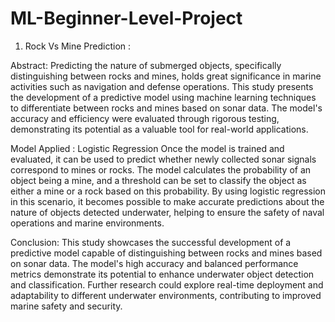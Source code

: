 # ML-Beginner-Level-Project

1) Rock Vs Mine Prediction :

Abstract:
Predicting the nature of submerged objects, specifically distinguishing between rocks and mines, holds great significance in marine activities such as navigation and defense operations. This study presents the development of a predictive model using machine learning techniques to differentiate between rocks and mines based on sonar data. The model's accuracy and efficiency were evaluated through rigorous testing, demonstrating its potential as a valuable tool for real-world applications.

Model Applied : Logistic Regression
Once the model is trained and evaluated, it can be used to predict whether newly collected sonar signals correspond to mines or rocks. The model calculates the probability of an object being a mine, and a threshold can be set to classify the object as either a mine or a rock based on this probability. By using logistic regression in this scenario, it becomes possible to make accurate predictions about the nature of objects detected underwater, helping to ensure the safety of naval operations and marine environments.

Conclusion:
This study showcases the successful development of a predictive model capable of distinguishing between rocks and mines based on sonar data. The model's high accuracy and balanced performance metrics demonstrate its potential to enhance underwater object detection and classification. Further research could explore real-time deployment and adaptability to different underwater environments, contributing to improved marine safety and security.

